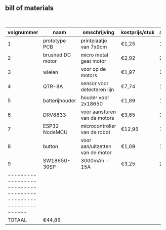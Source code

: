 ## bill of materials
<br />

|volgnummer|naam|omschrijving|kostprijs/stuk|aantal|subtotaal|
|----------|----|------------|--------------|------|---------|
|         1|prototype PCB|printplaatje van 7x9cm|€1,25|1|€1,25|
|         2|brushed DC motor|micro metal geat motor|€2,92|2|€5,84|
|         3|wielen|voor op de motors|€1,97|2|€3,94|
|         4|QTR-8A|sensor voor detecteren lijn|€7,74|1|€7,74|
|         5|batterijhouder|houder voor 2x18650|€1,89|1|€1,89|
|         6|DRV8833|voor aansturen van de motors|€3,65|1|€3,65|
|         7|ESP32 NodeMCU|microcontroller van de robot|€12,95|1|€12,95|
|         8|button|voor aan/uitzetten van de motor|€1,09|1|€1,09|
|         9|SW18650-30SP|3000mAh - 15A|€3,25|2|€6,5|
|------------------------------------------------------------|
|TOTAAL|€44,85|
